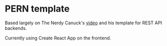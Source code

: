 # PERN template

Based largely on The Nerdy Canuck's [video](https://www.youtube.com/watch?v=vyz47fUXcxU) and his template for REST API backends. 

Currently using Create React App on the frontend.
